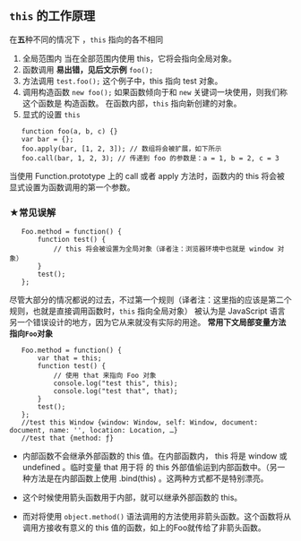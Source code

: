 ## `this` 的工作原理
 在**五**种不同的情况下 ，`this` 指向的各不相同
 
 1. 全局范围内
 当在全部范围内使用 this，它将会指向全局对象。
 2. 函数调用
 **易出错，见后文示例**
 ```foo();```
 3. 方法调用
 ```test.foo();```
 这个例子中，this 指向 test 对象。
 4. 调用构造函数
 ```new foo();```
 如果函数倾向于和 `new` 关键词一块使用，则我们称这个函数是 构造函数。 在函数内部，`this` 指向新创建的对象。
 5. 显式的设置 `this`
 ```
    function foo(a, b, c) {}                  
    var bar = {};
    foo.apply(bar, [1, 2, 3]); // 数组将会被扩展，如下所示
    foo.call(bar, 1, 2, 3); // 传递到 foo 的参数是：a = 1, b = 2, c = 3
 ```
 当使用 Function.prototype 上的 call 或者 apply 方法时，函数内的 this 将会被 显式设置为函数调用的第一个参数。

 ### ★常见误解
 ```
    Foo.method = function() {
        function test() {
            // this 将会被设置为全局对象（译者注：浏览器环境中也就是 window 对象）
        }
        test();
    };
 ```
 尽管大部分的情况都说的过去，不过第一个规则（译者注：这里指的应该是第二个规则，也就是直接调用函数时，`this` 指向全局对象） 被认为是 JavaScript 语言另一个错误设计的地方，因为它从来就没有实际的用途。
 **常用下文局部变量方法指向`Foo`对象**
 ```
    Foo.method = function() {
        var that = this;
        function test() {
            // 使用 that 来指向 Foo 对象
            console.log("test this", this);
            console.log("test that", that);
        }
        test();
    };
    //test this Window {window: Window, self: Window, document: document, name: '', location: Location, …}
    //test that {method: ƒ}
 ```
 * 内部函数不会继承外部函数的 this 值。在内部函数内， this 将是 window 或 undefined 。临时变量 that 用于将 的 this 外部值偷运到内部函数中。（另一种方法是在内部函数上使用 .bind(this) 。这两种方式都不是特别漂亮。
 
 * 这个时候使用箭头函数用于内部，就可以继承外部函数的 this。
 * 而对将使用 `object.method()` 语法调用的方法使用非箭头函数。这个函数将从调用方接收有意义的 this 值的函数，如上的Foo就传给了非箭头函数。

